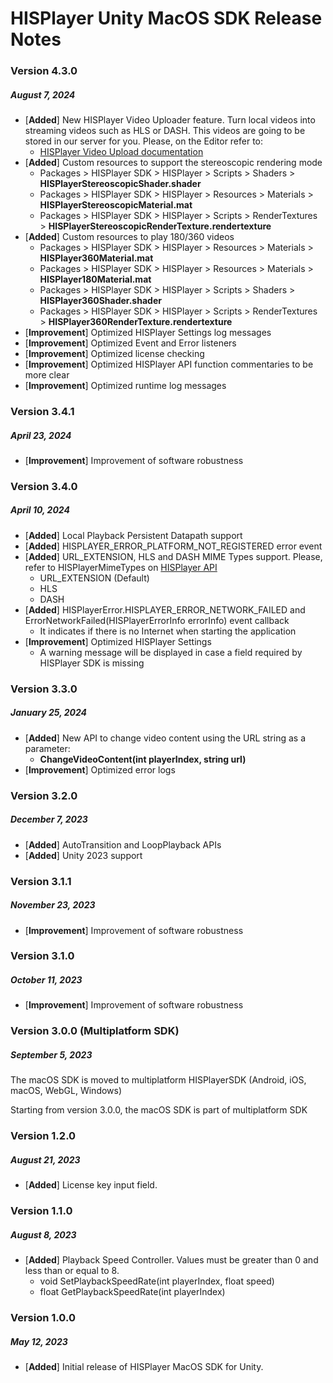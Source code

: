 # HISPlayer Unity MacOS SDK Release Notes

### Version 4.3.0
##### August 7, 2024
- [**Added**] New HISPlayer Video Uploader feature. Turn local videos into streaming videos such as HLS or DASH. This videos are going to be stored in our server for you. Please, on the Editor refer to:
    - [HISPlayer Video Upload documentation](https://hisplayer.github.io/UnityVideoUpload/#/)
- [**Added**] Custom resources to support the stereoscopic rendering mode
    - Packages > HISPlayer SDK > HISPlayer > Scripts > Shaders > **HISPlayerStereoscopicShader.shader**
    - Packages > HISPlayer SDK > HISPlayer > Resources > Materials > **HISPlayerStereoscopicMaterial.mat**
    - Packages > HISPlayer SDK > HISPlayer > Scripts > RenderTextures > **HISPlayerStereoscopicRenderTexture.rendertexture**
- [**Added**] Custom resources to play 180/360 videos
    - Packages > HISPlayer SDK > HISPlayer > Resources > Materials > **HISPlayer360Material.mat**
    - Packages > HISPlayer SDK > HISPlayer > Resources > Materials > **HISPlayer180Material.mat**
    - Packages > HISPlayer SDK > HISPlayer > Scripts > Shaders > **HISPlayer360Shader.shader**
    - Packages > HISPlayer SDK > HISPlayer > Scripts > RenderTextures > **HISPlayer360RenderTexture.rendertexture**
- [**Improvement**] Optimized HISPlayer Settings log messages
- [**Improvement**] Optimized Event and Error listeners
- [**Improvement**] Optimized license checking
- [**Improvement**] Optimized HISPlayer API function commentaries to be more clear
- [**Improvement**] Optimized runtime log messages

### Version 3.4.1
##### April 23, 2024
- [**Improvement**] Improvement of software robustness

### Version 3.4.0
##### April 10, 2024
- [**Added**] Local Playback Persistent Datapath support
- [**Added**] HISPLAYER_ERROR_PLATFORM_NOT_REGISTERED error event
- [**Added**] URL_EXTENSION, HLS and DASH MIME Types support. Please, refer to HISPlayerMimeTypes on [HISPlayer API](https://hisplayer.github.io/UnityMacOS-SDK/#/hisplayer-api)
    -  URL_EXTENSION (Default)
    -  HLS
    -  DASH
-  [**Added**] HISPlayerError.HISPLAYER_ERROR_NETWORK_FAILED and ErrorNetworkFailed(HISPlayerErrorInfo errorInfo) event callback
    - It indicates if there is no Internet when starting the application     
- [**Improvement**] Optimized HISPlayer Settings
    - A warning message will be displayed in case a field required by HISPlayer SDK is missing

### Version 3.3.0
##### January 25, 2024
- [**Added**] New API to change video content using the URL string as a parameter:
    - **ChangeVideoContent(int playerIndex, string url)**
- [**Improvement**] Optimized error logs

### Version 3.2.0
##### December 7, 2023
- [**Added**] AutoTransition and LoopPlayback APIs
- [**Added**] Unity 2023 support

### Version 3.1.1
##### November 23, 2023
- [**Improvement**] Improvement of software robustness

### Version 3.1.0
##### October 11, 2023
- [**Improvement**] Improvement of software robustness

### Version 3.0.0 (Multiplatform SDK)
##### September 5, 2023
The macOS SDK is moved to multiplatform HISPlayerSDK (Android, iOS, macOS, WebGL, Windows)

Starting from version 3.0.0, the macOS SDK is part of multiplatform SDK

### Version 1.2.0
##### August 21, 2023
- [**Added**] License key input field.

### Version 1.1.0
##### August 8, 2023
- [**Added**] Playback Speed Controller. Values must be greater than 0 and less than or equal to 8.
    - void SetPlaybackSpeedRate(int playerIndex, float speed)
    - float GetPlaybackSpeedRate(int playerIndex)

### Version 1.0.0
##### May 12, 2023
- [**Added**] Initial release of HISPlayer MacOS SDK for Unity.
